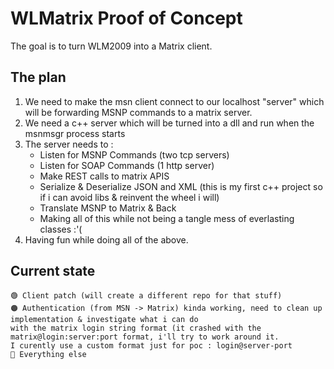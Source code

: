 # WLMatrix Proof of Concept
The goal is to turn WLM2009 into a Matrix client.

## The plan
1. We need to make the msn client connect to our localhost "server" which will be forwarding MSNP commands to a matrix server.
2. We need a c++ server which will be turned into a dll and run when the msnmsgr process starts
3. The server needs to :
	- Listen for MSNP Commands (two tcp servers)
	- Listen for SOAP Commands (1 http server)
	- Make REST calls to matrix APIS
	- Serialize & Deserialize JSON and XML (this is my first c++ project so if i can avoid libs & reinvent the wheel i will)
	- Translate MSNP to Matrix & Back
	- Making all of this while not being a tangle mess of everlasting classes :'(
4. Having fun while doing all of the above.

## Current state
	🟢 Client patch (will create a different repo for that stuff)
	🟠 Authentication (from MSN -> Matrix) kinda working, need to clean up implementation & investigate what i can do 
	with the matrix login string format (it crashed with the matrix@login:server:port format, i'll try to work around it. 
	I curently use a custom format just for poc : login@server-port
	🔴 Everything else
